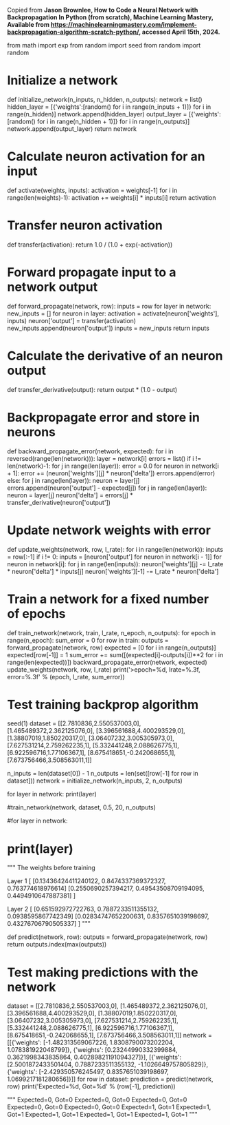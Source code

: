 Copied from **Jason Brownlee, How to Code a Neural Network with Backpropagation In Python (from scratch), Machine Learning Mastery, Available from https://machinelearningmastery.com/implement-backpropagation-algorithm-scratch-python/, accessed April 15th, 2024.**

from math import exp
from random import seed
from random import random

# Initialize a network
def initialize_network(n_inputs, n_hidden, n_outputs):
	network = list()
	hidden_layer = [{'weights':[random() for i in range(n_inputs + 1)]} for i in range(n_hidden)]
	network.append(hidden_layer)
	output_layer = [{'weights':[random() for i in range(n_hidden + 1)]} for i in range(n_outputs)]
	network.append(output_layer)
	return network

# Calculate neuron activation for an input
def activate(weights, inputs):
	activation = weights[-1]
	for i in range(len(weights)-1):
		activation += weights[i] * inputs[i]
	return activation

# Transfer neuron activation
def transfer(activation):
	return 1.0 / (1.0 + exp(-activation))

# Forward propagate input to a network output
def forward_propagate(network, row):
	inputs = row
	for layer in network:
		new_inputs = []
		for neuron in layer:
			activation = activate(neuron['weights'], inputs)
			neuron['output'] = transfer(activation)
			new_inputs.append(neuron['output'])
		inputs = new_inputs
	return inputs

# Calculate the derivative of an neuron output
def transfer_derivative(output):
	return output * (1.0 - output)

# Backpropagate error and store in neurons
def backward_propagate_error(network, expected):
	for i in reversed(range(len(network))):
		layer = network[i]
		errors = list()
		if i != len(network)-1:
			for j in range(len(layer)):
				error = 0.0
				for neuron in network[i + 1]:
					error += (neuron['weights'][j] * neuron['delta'])
				errors.append(error)
		else:
			for j in range(len(layer)):
				neuron = layer[j]
				errors.append(neuron['output'] - expected[j])
		for j in range(len(layer)):
			neuron = layer[j]
			neuron['delta'] = errors[j] * transfer_derivative(neuron['output'])

# Update network weights with error
def update_weights(network, row, l_rate):
	for i in range(len(network)):
		inputs = row[:-1]
		if i != 0:
			inputs = [neuron['output'] for neuron in network[i - 1]]
		for neuron in network[i]:
			for j in range(len(inputs)):
				neuron['weights'][j] -= l_rate * neuron['delta'] * inputs[j]
			neuron['weights'][-1] -= l_rate * neuron['delta']

# Train a network for a fixed number of epochs
def train_network(network, train, l_rate, n_epoch, n_outputs):
	for epoch in range(n_epoch):
		sum_error = 0
		for row in train:
			outputs = forward_propagate(network, row)
			expected = [0 for i in range(n_outputs)]
			expected[row[-1]] = 1
			sum_error += sum([(expected[i]-outputs[i])**2 for i in range(len(expected))])
			backward_propagate_error(network, expected)
			update_weights(network, row, l_rate)
		print('>epoch=%d, lrate=%.3f, error=%.3f' % (epoch, l_rate, sum_error))

# Test training backprop algorithm
seed(1)
dataset = [[2.7810836,2.550537003,0],
	[1.465489372,2.362125076,0],
	[3.396561688,4.400293529,0],
	[1.38807019,1.850220317,0],
	[3.06407232,3.005305973,0],
	[7.627531214,2.759262235,1],
	[5.332441248,2.088626775,1],
	[6.922596716,1.77106367,1],
	[8.675418651,-0.242068655,1],
	[7.673756466,3.508563011,1]]

n_inputs = len(dataset[0]) - 1
n_outputs = len(set([row[-1] for row in dataset]))
network = initialize_network(n_inputs, 2, n_outputs)

for layer in network:
	print(layer)

#train_network(network, dataset, 0.5, 20, n_outputs)

#for layer in network:
#	print(layer)
	
"""
The weights before training

Layer 1
[
     [0.13436424411240122, 0.8474337369372327, 0.763774618976614]
	 [0.2550690257394217, 0.49543508709194095, 0.4494910647887381]
]

Layer 2
[
    [0.651592972722763, 0.7887233511355132, 0.0938595867742349]
	[0.02834747652200631, 0.8357651039198697, 0.43276706790505337]
]
"""

def predict(network, row):
 outputs = forward_propagate(network, row)
 return outputs.index(max(outputs))

# Test making predictions with the network
dataset = [[2.7810836,2.550537003,0],
	[1.465489372,2.362125076,0],
	[3.396561688,4.400293529,0],
	[1.38807019,1.850220317,0],
	[3.06407232,3.005305973,0],
	[7.627531214,2.759262235,1],
	[5.332441248,2.088626775,1],
	[6.922596716,1.77106367,1],
	[8.675418651,-0.242068655,1],
	[7.673756466,3.508563011,1]]
network = [[{'weights': [-1.482313569067226, 1.8308790073202204, 1.078381922048799]}, {'weights': [0.23244990332399884, 0.3621998343835864, 0.40289821191094327]}],
	[{'weights': [2.5001872433501404, 0.7887233511355132, -1.1026649757805829]}, {'weights': [-2.429350576245497, 0.8357651039198697, 1.0699217181280656]}]]
for row in dataset:
	prediction = predict(network, row)
	print('Expected=%d, Got=%d' % (row[-1], prediction))

"""
Expected=0, Got=0
Expected=0, Got=0
Expected=0, Got=0
Expected=0, Got=0
Expected=0, Got=0
Expected=1, Got=1
Expected=1, Got=1
Expected=1, Got=1
Expected=1, Got=1
Expected=1, Got=1
"""